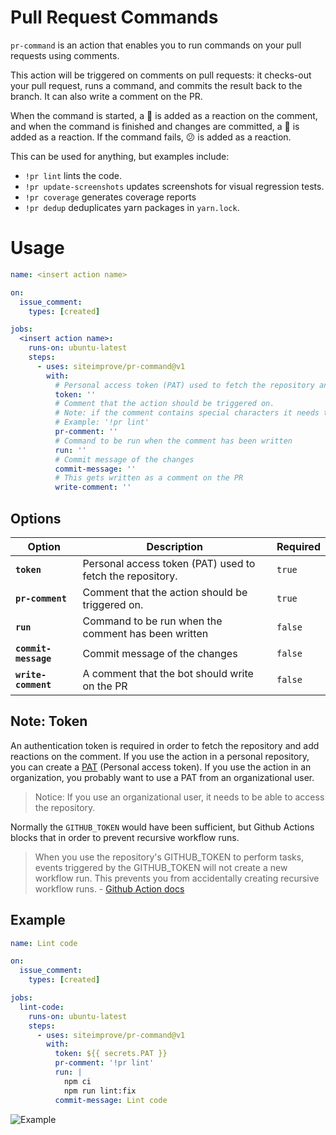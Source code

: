 # Pull Request Commands

`pr-command` is an action that enables you to run commands on your pull requests using comments.

This action will be triggered on comments on pull requests: it checks-out your pull request, runs a command, and commits the result back to the branch. It can also write a comment on the PR.

When the command is started, a 🚀 is added as a reaction on the comment, and when the command is finished and changes are committed, a 🎉 is added as a reaction. If the command fails, 😕 is added as a reaction.

This can be used for anything, but examples include:
- `!pr lint` lints the code.
- `!pr update-screenshots` updates screenshots for visual regression tests.
- `!pr coverage` generates coverage reports
- `!pr dedup` deduplicates yarn packages in `yarn.lock`.

# Usage
<!-- start usage -->
```yaml
name: <insert action name>

on:
  issue_comment:
    types: [created]

jobs:
  <insert action name>:
    runs-on: ubuntu-latest
    steps:
      - uses: siteimprove/pr-command@v1
        with:
          # Personal access token (PAT) used to fetch the repository and add reaction on comment (See note about token)
          token: ''
          # Comment that the action should be triggered on.
          # Note: if the comment contains special characters it needs to be wrapped as a string ''
          # Example: '!pr lint'
          pr-comment: ''
          # Command to be run when the comment has been written
          run: ''
          # Commit message of the changes
          commit-message: ''
          # This gets written as a comment on the PR
          write-comment: ''
```
<!-- end usage -->

## Options

| Option                    | Description                                                | Required       |
| ------------------------- | ---------------------------------------------------------- | -------------- |
| **`token`**               | Personal access token (PAT) used to fetch the repository.  | `true`         |
| **`pr-comment`**          | Comment that the action should be triggered on.            | `true`         |
| **`run`**                 | Command to be run when the comment has been written        | `false`        |
| **`commit-message`**      | Commit message of the changes                              | `false`        |
| **`write-comment`**       | A comment that the bot should write on the PR              | `false`        |

## Note: Token
An authentication token is required in order to fetch the repository and add reactions on the comment.
If you use the action in a personal repository, you can create a [PAT](https://github.com/settings/tokens) (Personal access token).
If you use the action in an organization, you probably want to use a PAT from an organizational user. 
> Notice: If you use an organizational user, it needs to be able to access the repository.


Normally the `GITHUB_TOKEN` would have been sufficient, but Github Actions blocks that in order to prevent recursive workflow runs.

> When you use the repository's GITHUB_TOKEN to perform tasks, events triggered by the GITHUB_TOKEN will not create a new workflow run. This prevents you from accidentally creating recursive workflow runs. - [Github Action docs](https://docs.github.com/en/enterprise-server@3.0/actions/security-guides/automatic-token-authentication#using-the-github_token-in-a-workflow)


## Example
```yaml
name: Lint code

on:
  issue_comment:
    types: [created]

jobs:
  lint-code:
    runs-on: ubuntu-latest
    steps:
      - uses: siteimprove/pr-command@v1
        with:
          token: ${{ secrets.PAT }}
          pr-comment: '!pr lint'
          run: |
            npm ci
            npm run lint:fix
          commit-message: Lint code
```
![Example](https://user-images.githubusercontent.com/25243461/150767980-d6c82e0a-e8a6-4e9e-8e29-07a2133ee65c.png)
